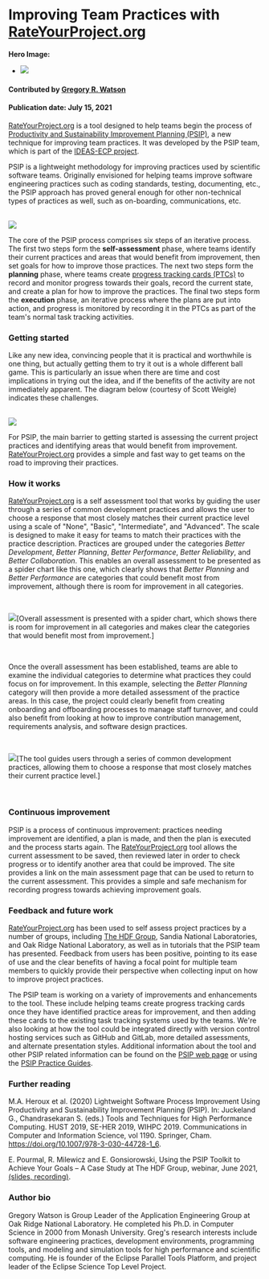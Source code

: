 # Improving Team Practices with [RateYourProject.org](https://rateyourproject.org)

**Hero Image:**

 - <img src='../../images/Blog_0721_PSIPhero_b.png' />
 
#### Contributed by [Gregory R. Watson](https://github.com/jarrah42)

#### Publication date: July 15, 2021

[RateYourProject.org](https://rateyourproject.org) is a tool designed to help teams begin the process of
[Productivity and Sustainability Improvement Planning (PSIP)](https://bssw.io/psip), a new technique for improving team practices. It was developed by the PSIP
team, which is part of the [IDEAS-ECP project](https://ideas-productivity.org/activities/ideas-ecp/).

PSIP is a lightweight methodology for 
improving practices used by scientific software teams. Originally envisioned for helping teams improve
software engineering practices such as coding standards, testing, documenting, etc., the PSIP approach 
has proved general enough for other non-technical types of practices as well, such as on-boarding, communications, etc.

<br>

<img src='../../images/Blog_0721_PSIP_d.png' class='page'>

<br>

The core of the PSIP process comprises six steps of an iterative process. The first two steps form the **self-assessment** phase, where teams identify their current practices and areas that would benefit from improvement, then set goals for how to improve those practices. The next two steps form the **planning** phase, where teams create [progress tracking cards (PTCs)](https://github.com/bssw-psip/ptc-catalog) to record and monitor progress towards their goals, record the current state, and create a plan for how to improve the practices. The final two steps form the **execution** phase, an iterative process where the plans are put into action, and progress is monitored by recording it in the PTCs as part of the team's normal task tracking activities.

### Getting started

Like any new idea, convincing people that it is practical and worthwhile is one thing, but actually getting them to try it 
out is a whole different ball game. This is particularly an issue when there are time and cost implications in 
trying out the idea, and if the benefits of the activity are not immediately apparent. The diagram below (courtesy of Scott Weigle) indicates these challenges. 

<br>

<img src='../../images/Blog_0721_PSIPeffort.png' class='page'>

<br>

For PSIP, the main barrier to getting started is assessing the current project practices and identifying areas that would benefit from 
improvement. [RateYourProject.org](https://rateyourproject.org) provides a simple and fast way to get teams on the road to improving their 
practices.

### How it works

[RateYourProject.org](https://rateyourproject.org) is a self assessment tool that works by guiding the user through a series of common development practices and allows the user to choose a response that most closely matches their current practice level using a scale of "None", "Basic", "Intermediate", and "Advanced". The scale is designed to make it easy for teams to match their practices with the practice description. Practices are grouped under the categories _Better Development_, _Better Planning_, _Better Performance_, _Better Reliability_, and _Better Collaboration_. This enables an overall assessment to be presented as a spider chart like this one, which clearly shows that _Better Planning_ and _Better Performance_ are categories that could benefit most from improvement, although there is room for improvement in all categories.

<br>

<img src='../../images/Blog_0721_PSIP_assessment.png' class='page'>[Overall assessment is presented with a spider chart, which shows there is room for improvement in all categories and makes clear the categories that would benefit most from improvement.]

<br>

Once the overall assessment has been established, teams are able to examine the individual categories to determine what practices they could focus on for improvement. In this example, selecting the _Better Planning_ category will then provide a more detailed assessment of the practice areas. In this case, the project could clearly benefit from creating onboarding and offboarding processes to manage staff turnover, and could also benefit from looking at how to improve contribution management, requirements analysis, and software design practices.

<br>

<img src='../../images/Blog_0721_PSIP_scores.png' class='page'>[The tool guides users through a series of common development practices, allowing them to choose a response that most closely matches their current practice level.]

<br>

### Continuous improvement

PSIP is a process of continuous improvement: practices needing improvement are identified, a plan is made, and then the plan is executed and the process starts again. The [RateYourProject.org](https://rateyourproject.org) tool allows the current assessment to be saved, then reviewed later in order to check progress or to identify another area that could be improved. The site provides a link on the main assessment page that can be used to return to the current assessment. This provides a simple and safe mechanism for recording progress towards achieving improvement goals.

### Feedback and future work

[RateYourProject.org](https://rateyourproject.org) has been used to self assess project practices by a number of groups, including [The HDF Group](https://www.hdfgroup.org), Sandia National Laboratories, and Oak Ridge National Laboratory, as well as in tutorials that the PSIP team has presented. Feedback from users has been positive, pointing to its ease of use and the clear benefits of having a focal point for multiple team members to quickly provide their perspective when collecting input on how to improve project practices.

The PSIP team is working on a variety of improvements and enhancements to the tool. These include helping teams create progress tracking cards once they have identified practice areas for improvement, and then adding these cards to the existing task tracking systems used by the teams. We're also looking at how the tool could be integrated directly with version control hosting services such as GitHub and GitLab, more detailed assessments, and alternate presentation styles. Additional information about the tool and other PSIP related information can be found on the [PSIP web page](https://bssw.io/psip) or using the [PSIP Practice Guides](https://github.com/bssw-psip/practice-guides).

### Further reading

M.A. Heroux et al. (2020) Lightweight Software Process Improvement Using Productivity and Sustainability Improvement Planning (PSIP). In: Juckeland G., Chandrasekaran S. (eds.) Tools and Techniques for High Performance Computing. HUST 2019, SE-HER 2019, WIHPC 2019. Communications in Computer and Information Science, vol 1190. Springer, Cham. https://doi.org/10.1007/978-3-030-44728-1_6.

E. Pourmal, R. Milewicz and E. Gonsiorowski, Using the PSIP Toolkit to Achieve Your Goals – A Case Study at The HDF Group, webinar, June 2021, [(slides, recording)](https://ideas-productivity.org/resources/series/hpc-best-practices-webinars/#webinar053).

### Author bio

Gregory Watson is Group Leader of the Application Engineering Group at Oak Ridge National Laboratory. He completed his Ph.D. in Computer Science in 2000 from Monash University. Greg's research interests include software engineering practices, development environments, programming tools, and modeling and simulation tools for high performance and scientific computing. He is founder of the Eclipse Parallel Tools Platform, and project leader of the Eclipse Science Top Level Project.


<!---
Publish: yes
Track: deep dive
RSS-update: 2021-07-15
Categories: planning
Topics: software engineering
Tags: bssw-blog-article
--->
